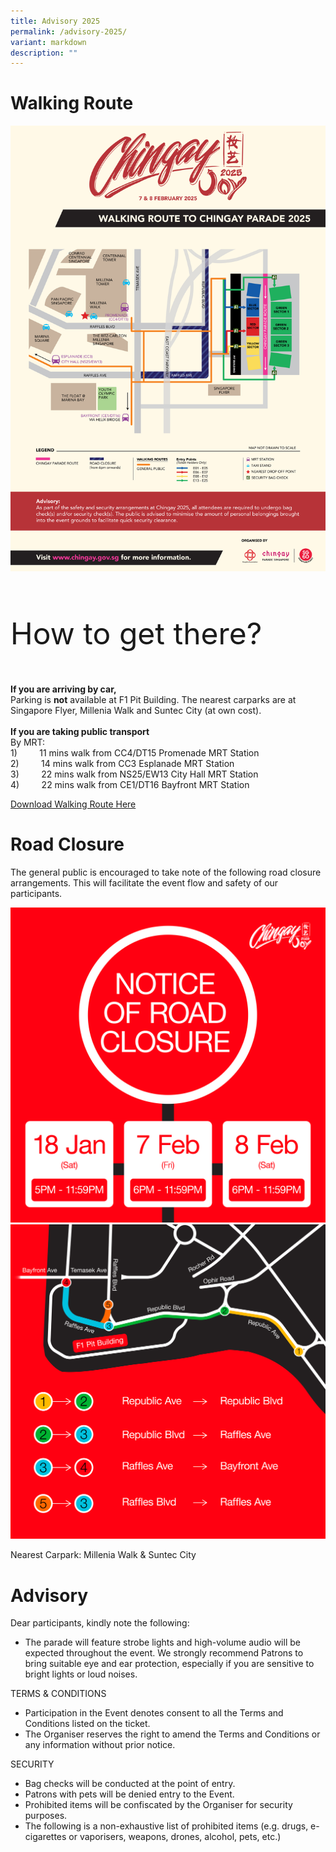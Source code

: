 ```yaml
---
title: Advisory 2025
permalink: /advisory-2025/
variant: markdown
description: ""
---
```

# Walking Route
<div> <img src="/images/Chingay_2025_Walking_Route.png"></div><br>

<div style="line-height:4rem;font-size:3rem; font-color: #b242a2">

How to get there?</div>

<b>If you are arriving by car, </b><br>
Parking is <b>not</b> available at F1 Pit Building. The nearest carparks are at Singapore Flyer, Millenia Walk and Suntec City (at own cost).<br><br>
<b>If you are taking public transport</b><br>
By MRT:<br>
1)&nbsp; &nbsp; &nbsp; &nbsp; &nbsp;11 mins walk from CC4/DT15 Promenade MRT Station<br>
2)&nbsp; &nbsp; &nbsp; &nbsp; &nbsp;14 mins walk from CC3 Esplanade MRT Station<br>
3)&nbsp; &nbsp; &nbsp; &nbsp; &nbsp;22 mins walk from NS25/EW13 City Hall MRT Station<br>
4)&nbsp; &nbsp; &nbsp; &nbsp; &nbsp;22 mins walk from CE1/DT16 Bayfront MRT Station

[Download Walking Route Here](/files/Chingay_2025_Walking_Route_Map.pdf)

# Road Closure

The general public is encouraged to take note of the following road closure arrangements. This will facilitate the event flow and safety of our participants. 

<div> <img src="/images/Road_closure_1_V1.png"></div>
<div> <img src="/images/Road_closure_2_V1.png"></div>

Nearest Carpark: Millenia Walk &amp; Suntec City

# Advisory

Dear participants, kindly note the following:

* The parade will feature strobe lights and high-volume audio will be expected throughout the event. We strongly recommend Patrons to bring suitable eye and ear protection, especially if you are sensitive to bright lights or loud noises.


TERMS &amp; CONDITIONS
* Participation in the Event denotes consent to all the Terms and Conditions listed on the ticket.
* The Organiser reserves the right to amend the Terms and Conditions or any information without prior notice.

SECURITY
* Bag checks will be conducted at the point of entry.
* Patrons with pets will be denied entry to the Event.
* Prohibited items will be confiscated by the Organiser for security purposes.
* The following is a non-exhaustive list of prohibited items (e.g. drugs, e-cigarettes or vaporisers, weapons, drones, alcohol, pets, etc.)